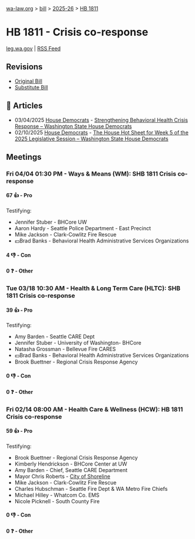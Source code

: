 [wa-law.org](/) > [bill](/bill/) > [2025-26](/bill/2025-26/) > [HB 1811](/bill/2025-26/hb/1811/)

# HB 1811 - Crisis co-response
[leg.wa.gov](https://app.leg.wa.gov/billsummary?BillNumber=1811&Year=2025&Initiative=false) | [RSS Feed](./rss.xml)

## Revisions
* [Original Bill](1/)
* [Substitute Bill](S/)

## 📰 Articles
* 03/04/2025 [House Democrats](/org/house_democrats/) - [Strengthening Behavioral Health Crisis Response – Washington State House Democrats](https://housedemocrats.wa.gov/blog/2025/03/04/strengthening-behavioral-health-crisis-response/#:~:text=House%20Bill%201811)
* 02/10/2025 [House Democrats](/org/house_democrats/) - [The House Hot Sheet for Week 5 of the 2025 Legislative Session – Washington State House Democrats](https://housedemocrats.wa.gov/blog/2025/02/10/the-house-hot-sheet-for-week-5-of-the-2025-legislative-session/#:~:text=HB%201811)

## Meetings
### Fri 04/04 01:30 PM - Ways & Means (WM): SHB 1811 Crisis co-response
#### 67 👍 - Pro
Testifying:
* Jennifer Stuber - BHCore UW
* Aaron Hardy - Seattle Police Department - East Precinct
* Mike Jackson - Clark-Cowlitz Fire Rescue
* 💵Brad Banks - Behavioral Health Administrative Services Organizations

#### 4 👎 - Con

#### 0 ❓ - Other

### Tue 03/18 10:30 AM - Health & Long Term Care (HLTC): SHB 1811 Crisis co-response
#### 39 👍 - Pro
Testifying:
* Amy Barden - Seattle CARE Dept
* Jennifer Stuber - University of Washington- BHCore
* Natasha Grossman - Bellevue Fire CARES
* 💵Brad Banks - Behavioral Health Administrative Services Organizations
* Brook Buettner - Regional Crisis Response Agency

#### 0 👎 - Con

#### 0 ❓ - Other

### Fri 02/14 08:00 AM - Health Care & Wellness (HCW): HB 1811 Crisis co-response
#### 59 👍 - Pro
Testifying:
* Brook Buettner - Regional Crisis Response Agency
* Kimberly Hendrickson - BHCore Center at UW
* Amy Barden - Chief, Seattle CARE Department
* Mayor Chris Roberts - [City of Shoreline](/org/city_of_shoreline/)
* Mike Jackson - Clark-Cowlitz Fire Rescue
* Charles Hubschman - Seattle Fire Dept & WA Metro Fire Chiefs
* Michael Hilley - Whatcom Co. EMS
* Nicole Picknell - South County Fire

#### 0 👎 - Con

#### 0 ❓ - Other
